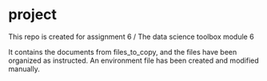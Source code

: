 # project
This repo is created for assignment 6 / The data science toolbox module 6

It contains the documents from files_to_copy, and the files have been organized as instructed. An environment file has been created and modified manually.